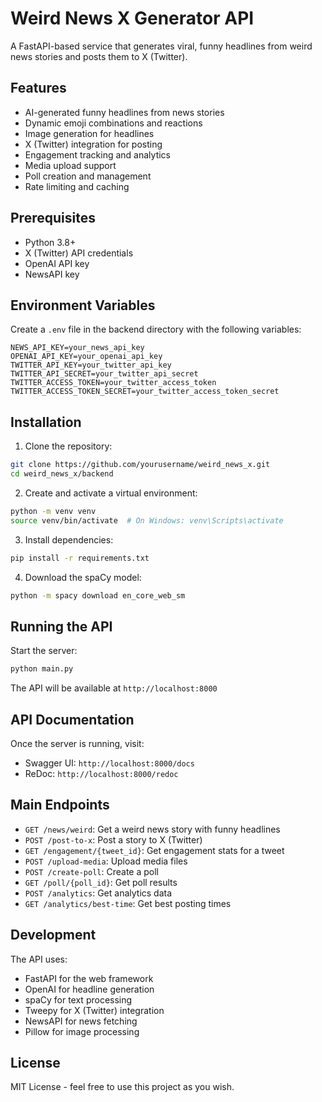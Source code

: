 # Weird News X Generator API

A FastAPI-based service that generates viral, funny headlines from weird news stories and posts them to X (Twitter).

## Features

- AI-generated funny headlines from news stories
- Dynamic emoji combinations and reactions
- Image generation for headlines
- X (Twitter) integration for posting
- Engagement tracking and analytics
- Media upload support
- Poll creation and management
- Rate limiting and caching

## Prerequisites

- Python 3.8+
- X (Twitter) API credentials
- OpenAI API key
- NewsAPI key

## Environment Variables

Create a `.env` file in the backend directory with the following variables:

```env
NEWS_API_KEY=your_news_api_key
OPENAI_API_KEY=your_openai_api_key
TWITTER_API_KEY=your_twitter_api_key
TWITTER_API_SECRET=your_twitter_api_secret
TWITTER_ACCESS_TOKEN=your_twitter_access_token
TWITTER_ACCESS_TOKEN_SECRET=your_twitter_access_token_secret
```

## Installation

1. Clone the repository:
```bash
git clone https://github.com/yourusername/weird_news_x.git
cd weird_news_x/backend
```

2. Create and activate a virtual environment:
```bash
python -m venv venv
source venv/bin/activate  # On Windows: venv\Scripts\activate
```

3. Install dependencies:
```bash
pip install -r requirements.txt
```

4. Download the spaCy model:
```bash
python -m spacy download en_core_web_sm
```

## Running the API

Start the server:
```bash
python main.py
```

The API will be available at `http://localhost:8000`

## API Documentation

Once the server is running, visit:
- Swagger UI: `http://localhost:8000/docs`
- ReDoc: `http://localhost:8000/redoc`

## Main Endpoints

- `GET /news/weird`: Get a weird news story with funny headlines
- `POST /post-to-x`: Post a story to X (Twitter)
- `GET /engagement/{tweet_id}`: Get engagement stats for a tweet
- `POST /upload-media`: Upload media files
- `POST /create-poll`: Create a poll
- `GET /poll/{poll_id}`: Get poll results
- `POST /analytics`: Get analytics data
- `GET /analytics/best-time`: Get best posting times

## Development

The API uses:
- FastAPI for the web framework
- OpenAI for headline generation
- spaCy for text processing
- Tweepy for X (Twitter) integration
- NewsAPI for news fetching
- Pillow for image processing

## License

MIT License - feel free to use this project as you wish. 